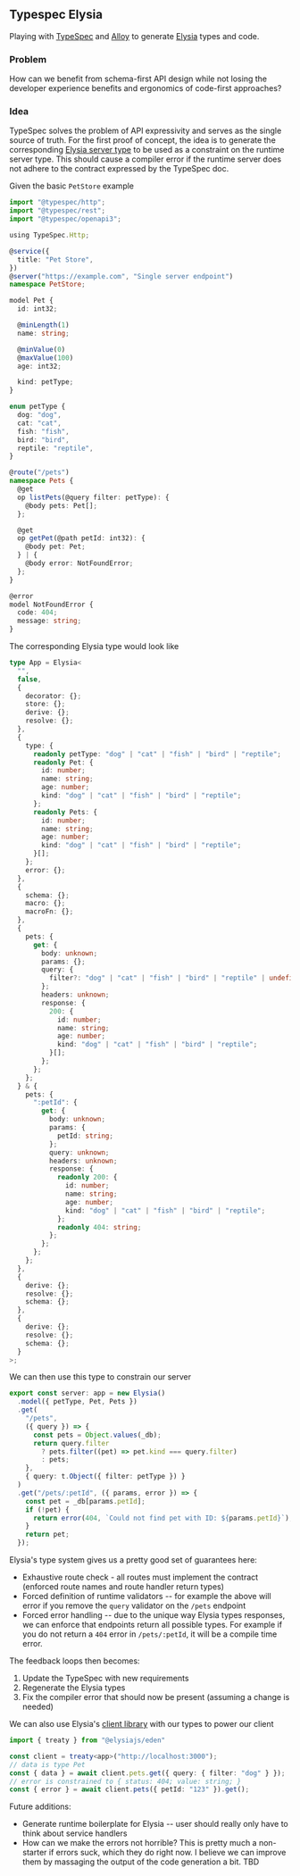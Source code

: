 ## Typespec Elysia

Playing with [TypeSpec](https://typespec.io/) and [Alloy](https://github.com/alloy-framework/alloy) to generate [Elysia](https://elysiajs.com/) types and code.

### Problem

How can we benefit from schema-first API design while not losing the developer experience benefits and ergonomics of code-first approaches?

### Idea

TypeSpec solves the problem of API expressivity and serves as the single source of truth. For the first proof of concept, the idea is to generate the corresponding [Elysia server type](https://github.com/elysiajs/elysia/blob/dc1f0592504f8246193a98db7963240e36b6e675/src/index.ts#L147) to be used as a constraint on the runtime server type. This should cause a compiler 
error if the runtime server does not adhere to the contract expressed by the TypeSpec doc. 

Given the basic `PetStore` example
```typescript
import "@typespec/http";
import "@typespec/rest";
import "@typespec/openapi3";

using TypeSpec.Http;

@service({
  title: "Pet Store",
})
@server("https://example.com", "Single server endpoint")
namespace PetStore;

model Pet {
  id: int32;

  @minLength(1)
  name: string;

  @minValue(0)
  @maxValue(100)
  age: int32;

  kind: petType;
}

enum petType {
  dog: "dog",
  cat: "cat",
  fish: "fish",
  bird: "bird",
  reptile: "reptile",
}

@route("/pets")
namespace Pets {
  @get
  op listPets(@query filter: petType): {
    @body pets: Pet[];
  };

  @get
  op getPet(@path petId: int32): {
    @body pet: Pet;
  } | {
    @body error: NotFoundError;
  };
}

@error
model NotFoundError {
  code: 404;
  message: string;
}
```

The corresponding Elysia type would look like

```typescript
type App = Elysia<
  "",
  false,
  {
    decorator: {};
    store: {};
    derive: {};
    resolve: {};
  },
  {
    type: {
      readonly petType: "dog" | "cat" | "fish" | "bird" | "reptile";
      readonly Pet: {
        id: number;
        name: string;
        age: number;
        kind: "dog" | "cat" | "fish" | "bird" | "reptile";
      };
      readonly Pets: {
        id: number;
        name: string;
        age: number;
        kind: "dog" | "cat" | "fish" | "bird" | "reptile";
      }[];
    };
    error: {};
  },
  {
    schema: {};
    macro: {};
    macroFn: {};
  },
  {
    pets: {
      get: {
        body: unknown;
        params: {};
        query: {
          filter?: "dog" | "cat" | "fish" | "bird" | "reptile" | undefined;
        };
        headers: unknown;
        response: {
          200: {
            id: number;
            name: string;
            age: number;
            kind: "dog" | "cat" | "fish" | "bird" | "reptile";
          }[];
        };
      };
    };
  } & {
    pets: {
      ":petId": {
        get: {
          body: unknown;
          params: {
            petId: string;
          };
          query: unknown;
          headers: unknown;
          response: {
            readonly 200: {
              id: number;
              name: string;
              age: number;
              kind: "dog" | "cat" | "fish" | "bird" | "reptile";
            };
            readonly 404: string;
          };
        };
      };
    };
  },
  {
    derive: {};
    resolve: {};
    schema: {};
  },
  {
    derive: {};
    resolve: {};
    schema: {};
  }
>;
```

We can then use this type to constrain our server

```typescript
export const server: app = new Elysia()
  .model({ petType, Pet, Pets })
  .get(
    "/pets",
    ({ query }) => {
      const pets = Object.values(_db);
      return query.filter
        ? pets.filter((pet) => pet.kind === query.filter)
        : pets;
    },
    { query: t.Object({ filter: petType }) }
  )
  .get("/pets/:petId", ({ params, error }) => {
    const pet = _db[params.petId];
    if (!pet) {
      return error(404, `Could not find pet with ID: ${params.petId}`);
    }
    return pet;
  });
```

Elysia's type system gives us a pretty good set of guarantees here:
* Exhaustive route check - all routes must implement the contract (enforced route names and route handler return types)
* Forced definition of runtime validators -- for example the above will error if you remove the `query` validator on the `/pets` endpoint
* Forced error handling -- due to the unique way Elysia types responses, we can enforce that endpoints return all possible types. For example if you do not return a `404` error in `/pets/:petId`, it will be a compile time error.

The feedback loops then becomes:
1. Update the TypeSpec with new requirements
2. Regenerate the Elysia types
3. Fix the compiler error that should now be present (assuming a change is needed)

We can also use Elysia's [client library](https://elysiajs.com/eden/treaty/overview) with our types to power our client

```typescript
import { treaty } from "@elysiajs/eden"

const client = treaty<app>("http://localhost:3000");
// data is type Pet
const { data } = await client.pets.get({ query: { filter: "dog" } });
// error is constrained to { status: 404; value: string; } 
const { error } = await client.pets({ petId: "123" }).get();
```

Future additions:
* Generate runtime boilerplate for Elysia -- user should really only have to think about service handlers
* How can we make the errors not horrible? This is pretty much a non-starter if errors suck, which they do right now. I believe we can improve them by massaging the output of the code generation a bit. TBD


